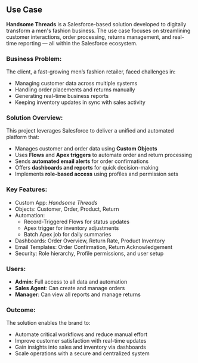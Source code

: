 ## Use Case

**Handsome Threads** is a Salesforce-based solution developed to digitally transform a men's fashion business. The use case focuses on streamlining customer interactions, order processing, returns management, and real-time reporting — all within the Salesforce ecosystem.

### Business Problem:
The client, a fast-growing men’s fashion retailer, faced challenges in:
- Managing customer data across multiple systems
- Handling order placements and returns manually
- Generating real-time business reports
- Keeping inventory updates in sync with sales activity

### Solution Overview:
This project leverages Salesforce to deliver a unified and automated platform that:
- Manages customer and order data using **Custom Objects**
- Uses **Flows** and **Apex triggers** to automate order and return processing
- Sends **automated email alerts** for order confirmations
- Offers **dashboards and reports** for quick decision-making
- Implements **role-based access** using profiles and permission sets

### Key Features:
- Custom App: *Handsome Threads*
- Objects: Customer, Order, Product, Return
- Automation:
  - Record-Triggered Flows for status updates
  - Apex trigger for inventory adjustments
  - Batch Apex job for daily summaries
- Dashboards: Order Overview, Return Rate, Product Inventory
- Email Templates: Order Confirmation, Return Acknowledgement
- Security: Role hierarchy, Profile permissions, and user setup

### Users:
- **Admin**: Full access to all data and automation
- **Sales Agent**: Can create and manage orders
- **Manager**: Can view all reports and manage returns

### Outcome:
The solution enables the brand to:
- Automate critical workflows and reduce manual effort
- Improve customer satisfaction with real-time updates
- Gain insights into sales and inventory via dashboards
- Scale operations with a secure and centralized system

